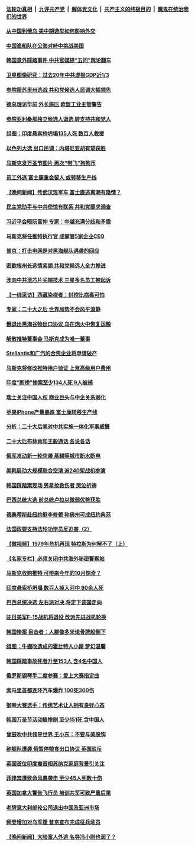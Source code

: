 ####  [法轮功真相](../../../../basic/blob/master/README.md?t=11020901) &nbsp;|&nbsp; [九评共产党](../../../../9ping.md/blob/master/README.md?t=11020901) &nbsp;|&nbsp; [解体党文化](../../../../jtdwh.md/blob/master/README.md?t=11020901)  &nbsp;|&nbsp; [共产主义的终极目的](../../../../gczydzjmd.md/blob/master/README.md?t=11020901) &nbsp;|&nbsp; [魔鬼在统治我们的世界](../../../../mgztzwmdsj.md/blob/master/README.md?t=11020901) 

#### [从中国到俄乌 美中期选举如何影响外交](../pages/nsc418/n13857380.md?t=11020901) 

#### [中国渔船队在公海对峙中挑战美国](../pages/nsc418/n13857254.md?t=11020901) 

#### [韩国意外踩踏事件 中共官媒提“五问”舆论翻车](../pages/nsc418/n13857075.md?t=11020901) 

#### [卫星图像研究：过去20年中共虚报GDP近1/3](../pages/nsc418/n13857096.md?t=11020901) 

#### [参院密苏里州选战 共和党候选人民调大幅领先](../pages/nsc418/n13857301.md?t=11020901) 

#### [德总理访华前 外长施压 欧盟工业主管警告](../pages/nsc418/n13857304.md?t=11020901) 

#### [参院亚利桑那独立候选人退选 转支持共和党人](../pages/nsc418/n13857265.md?t=11020901) 

#### [组图：印度悬索桥坍塌135人死 数百人救援](../pages/nsc418/n13857182.md?t=11020901) 

#### [以色列大选 出口民调：内塔尼亚胡有望获胜](../pages/nsc418/n13857260.md?t=11020901) 

#### [马斯克发万圣节图片 再次“带飞”狗狗币](../pages/nsc418/n13857202.md?t=11020901) 

#### [员工外逃 富士康重金留人 或转移生产线](../pages/nsc418/n13857153.md?t=11020901) 



#### [【晚间新闻】传武汉现军车 富士康逃离潮有隐情？](../pages/nsc418/n13857050.md?t=11020901) 

#### [民主党助手与中共使馆有联系 共和党要求调查](../pages/nsc418/n13856850.md?t=11020901) 

#### [习近平会晤阮富仲 专家：中越充满分歧和矛盾](../pages/nsc418/n13856318.md?t=11020901) 

#### [马斯克将任推特执行官 成掌管5家企业CEO](../pages/nsc418/n13856755.md?t=11020901) 

#### [普京：打击电网是对黑海舰队遇袭的回应](../pages/nsc418/n13856736.md?t=11020901) 

#### [密歇根州长选情紧绷 共和党候选人全力推进](../pages/nsc418/n13856588.md?t=11020901) 

#### [涉向中共泄芯片尖端技术 三星多名员工被起诉](../pages/nsc418/n13856714.md?t=11020901) 

#### [【一线采访】西藏染疫者：封控比病毒可怕](../pages/nsc418/n13856325.md?t=11020901) 

#### [专家：二十大之后 世界局势不会风平浪静](../pages/nsc418/n13856594.md?t=11020901) 

#### [俄退出黑海谷物出口协议 乌在炮火中恢复运粮](../pages/nsc418/n13856609.md?t=11020901) 

#### [解散推特董事会 马斯克成为唯一董事](../pages/nsc418/n13856604.md?t=11020901) 

#### [Stellantis和广汽的合资企业将申请破产](../pages/nsc418/n13856570.md?t=11020901) 

#### [马斯克将修改推特用户验证 上涨高级用户费用](../pages/nsc418/n13856548.md?t=11020901) 

#### [印度“断桥”惨案至少134人死 9人被捕](../pages/nsc418/n13856564.md?t=11020901) 

#### [瑞士关注中国人权 商业巨头与中企关系弱化](../pages/nsc418/n13856210.md?t=11020901) 

#### [苹果iPhone产量暴跌 富士康转移生产线](../pages/nsc418/n13856463.md?t=11020901) 

#### [分析：二十大后美对中共实施一体化军事威慑](../pages/nsc418/n13856552.md?t=11020901) 

#### [二十大后布林肯和王毅通话 各说各话](../pages/nsc418/n13856526.md?t=11020901) 

#### [俄军发动新一轮空袭 基辅等城市断水断电](../pages/nsc418/n13856396.md?t=11020901) 

#### [美韩启动大规模联合空演 派240架战机参演](../pages/nsc418/n13856251.md?t=11020901) 

#### [韩国踩踏案现场 男星抢救伤者 哭泣祈祷](../pages/nsc418/n13856093.md?t=11020901) 

#### [巴西总统大选 前总统卢拉以微弱优势获胜](../pages/nsc418/n13855961.md?t=11020901) 

#### [德桑蒂斯赴纽约挺李修顿 称佛州可成纽约典范](../pages/nsc418/n13855886.md?t=11020901) 

#### [法国政要支持法轮功学员反迫害（2）](../pages/nsc418/n13855850.md?t=11020901) 

#### [【微视频】1979年危机再现 特拉斯为何解不了（上）](../pages/nsc418/n13855812.md?t=11020901) 

#### [【名家专栏】必须关闭中共海外秘密警察站](../pages/nsc418/n13855790.md?t=11020901) 

#### [马斯克收购推特 可带来今年的10月惊奇？](../pages/nsc418/n13855838.md?t=11020901) 

#### [印度悬索桥坍塌 数百人掉入河中 90余人死](../pages/nsc418/n13855866.md?t=11020901) 

#### [巴西总统决选 左右派对决 将定下该国走向](../pages/nsc418/n13855842.md?t=11020901) 

#### [驻日美军F-15战机将退役 改派先进战机轮换](../pages/nsc418/n13855263.md?t=11020901) 

#### [韩国惨案 目击者：人群像多米诺骨牌般倒下](../pages/nsc418/n13855774.md?t=11020901) 

#### [组图：牛棚改造成的霍比特人小屋 梦幻温馨](../pages/nsc418/n13855634.md?t=11020901) 

#### [韩国踩踏事故死者升至153人 含4名中国人](../pages/nsc418/n13855743.md?t=11020901) 

#### [俄罗斯钢琴手二度参赛：爱上大赛指定曲](../pages/nsc418/n13855701.md?t=11020901) 

#### [索马里首都连环汽车爆炸 100死300伤](../pages/nsc418/n13855689.md?t=11020901) 

#### [钢琴大赛选手：传统艺术让人拥有良好心态](../pages/nsc418/n13855678.md?t=11020901) 

#### [韩国万圣节活动酿惨剧 至少151死 含中国人](../pages/nsc418/n13855476.md?t=11020901) 

#### [曾鼓吹中共领导世界 王小东：不要与美脱钩](../pages/nsc418/n13855237.md?t=11020901) 

#### [称舰队遭袭 俄暂停粮食出口协议 英国驳斥](../pages/nsc418/n13855449.md?t=11020901) 

#### [英国首位印度裔首相苏纳克家庭背景引关注](../pages/nsc418/n13855259.md?t=11020901) 

#### [菲律宾遭致命风暴袭击 至少45人死数十伤](../pages/nsc418/n13855428.md?t=11020901) 

#### [英国加拿大警告飞行员 培训共军可致严重后果](../pages/nsc418/n13855297.md?t=11020901) 

#### [老牌意大利邮轮公司退出中国及亚洲市场](../pages/nsc418/n13855258.md?t=11020901) 

#### [拜登增加对乌军援 普京宣布完成征兵动员](../pages/nsc418/n13855328.md?t=11020901) 


#### [【晚间新闻】大陆富人外逃 名导冯小刚也润了？](../pages/nsc418/n13854980.md?t=11020901) 


